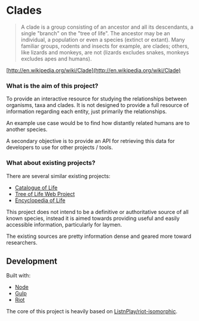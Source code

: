 # Clades

> A clade is a group consisting of an ancestor and all its descendants, a single "branch" on the "tree of life". The ancestor may be an individual, a population or even a species (extinct or extant). Many familiar groups, rodents and insects for example, are clades; others, like lizards and monkeys, are not (lizards excludes snakes, monkeys excludes apes and humans).

[http://en.wikipedia.org/wiki/Clade](http://en.wikipedia.org/wiki/Clade)

### What is the aim of this project?

To provide an interactive resource for studying the relationships between organisms, taxa and clades. It is not designed to provide a full resource of information regarding each entity, just primarily the relationships.

An example use case would be to find how distantly related humans are to another species.

A secondary objective is to provide an API for retrieving this data for developers to use for other projects / tools.

### What about existing projects?

There are several similar existing projects:

- [Catalogue of Life](http://www.catalogueoflife.org/)
- [Tree of Life Web Project](http://www.tolweb.org/)
- [Encyclopedia of Life](http://eol.org/)

This project does not intend to be a definitive or authoritative source of all known species, instead it is aimed towards providing useful and easily accessible information, particularly for laymen.

The existing sources are pretty information dense and geared more toward researchers.

## Development

Built with:

- [Node](https://nodejs.org/)
- [Gulp](http://gulpjs.com/)
- [Riot](https://muut.com/riotjs/)

The core of this project is heavily based on [ListnPlay/riot-isomorphic](https://github.com/ListnPlay/riot-isomorphic).
